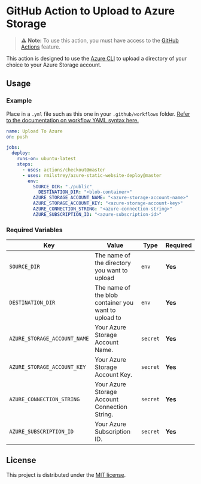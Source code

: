 # GitHub Action to Upload to Azure Storage

> **⚠️ Note:** To use this action, you must have access to the [GitHub Actions](https://github.com/features/actions) feature.

This action is designed to use the [Azure CLI](https://docs.microsoft.com/en-us/cli/azure/install-azure-cli?view=azure-cli-latest) to upload a directory of your choice to your Azure Storage account.

## Usage

### Example

Place in a `.yml` file such as this one in your `.github/workflows` folder. [Refer to the documentation on workflow YAML syntax here.](https://help.github.com/en/articles/workflow-syntax-for-github-actions)

```yaml
name: Upload To Azure
on: push

jobs:
  deploy:
    runs-on: ubuntu-latest
    steps:
      - uses: actions/checkout@master
      - uses: rmilstrey/azure-static-website-deploy@master
        env:
          SOURCE_DIR: "./public"
        	DESTINATION_DIR: "<blob-container>"
          AZURE_STORAGE_ACCOUNT_NAME: "<azure-storage-account-name>"
          AZURE_STORAGE_ACCOUNT_KEY: "<azure-storage-account-key>"
          AZURE_CONNECTION_STRING: "<azure-connection-string>"
          AZURE_SUBSCRIPTION_ID: "<azure-subscription-id>"
```
### Required Variables

| Key | Value | Type | Required |
| ------------- | ------------- | ------------- | ------------- |
| `SOURCE_DIR` | The name of the directory you want to upload | `env` | **Yes** |
| `DESTINATION_DIR` | The name of the blob container you want to upload to | `env` | **Yes** |
| `AZURE_STORAGE_ACCOUNT_NAME` | Your Azure Storage Account Name. | `secret` | **Yes** |
| `AZURE_STORAGE_ACCOUNT_KEY` | Your Azure Storage Account Key. | `secret` | **Yes** |
| `AZURE_CONNECTION_STRING` | Your Azure Storage Account Connection String. | `secret` | **Yes** |
| `AZURE_SUBSCRIPTION_ID` | Your Azure Subscription ID. | `secret` | **Yes** |

## License

This project is distributed under the [MIT license](LICENSE.md).
